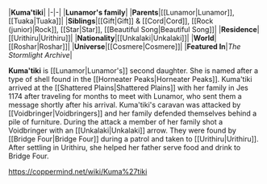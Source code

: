 |**Kuma'tiki**|
|-|-|
|**Lunamor's family**|
|**Parents**|[[Lunamor\|Lunamor]], [[Tuaka\|Tuaka]]|
|**Siblings**|[[Gift\|Gift]] & [[Cord\|Cord]], [[Rock (junior)\|Rock]], [[Star\|Star]], [[Beautiful Song\|Beautiful Song]]|
|**Residence**|[[Urithiru\|Urithiru]]|
|**Nationality**|[[Unkalaki\|Unkalaki]]|
|**World**|[[Roshar\|Roshar]]|
|**Universe**|[[Cosmere\|Cosmere]]|
|**Featured In**|*The Stormlight Archive*|

**Kuma'tiki** is [[Lunamor\|Lunamor's]] second daughter. She is named after a type of shell found in the [[Horneater Peaks\|Horneater Peaks]].
Kuma'tiki arrived at the [[Shattered Plains\|Shattered Plains]] with her family in Jes 1174 after traveling for months to meet with Lunamor, who sent them a message shortly after his arrival. Kuma'tiki's caravan was attacked by [[Voidbringer\|Voidbringers]] and her family defended themselves behind a pile of furniture. During the attack a member of her family shot a Voidbringer with an [[Unkalaki\|Unkalaki]] arrow. They were found by [[Bridge Four\|Bridge Four]] during a patrol and taken to [[Urithiru\|Urithiru]]. After settling in Urithiru, she helped her father serve food and drink to Bridge Four.



https://coppermind.net/wiki/Kuma%27tiki